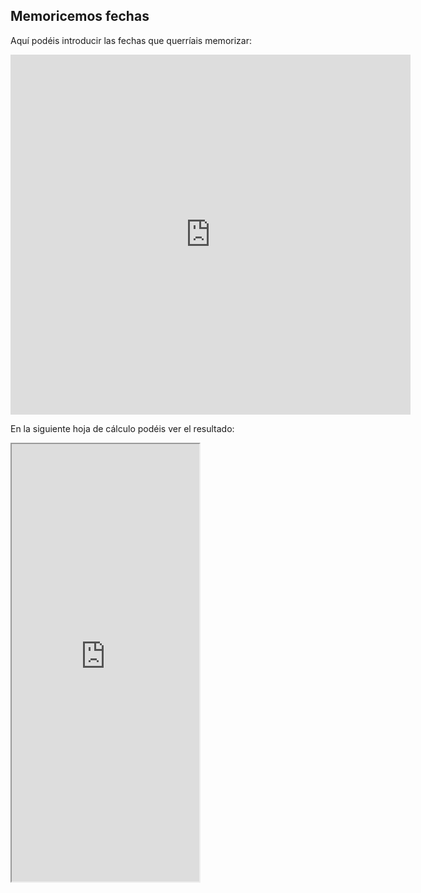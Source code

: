 ## Memoricemos fechas

Aquí podéis introducir las fechas que querríais memorizar:

<iframe src="https://docs.google.com/forms/d/e/1FAIpQLSfgnDJqDlCrU4fjFR-oNH_dyZUdgkmL3W8Ovx5lNYaOAocVww/viewform?embedded=true" width="640" height="576" frameborder="0" marginheight="0" marginwidth="0">Cargando...</iframe>

En la siguiente hoja de cálculo podéis ver el resultado:

<iframe src="https://docs.google.com/spreadsheets/d/e/2PACX-1vS7N8dZL0EDuhE-jIuwfBdmca3_wWki4Bh83m_y2SGo2_yBFtzd1GsoLaY131Z3Tp7sJfAvMIxBBGpW/pubhtml?widget=true&amp;headers=false" height=700 with=auto></iframe>

